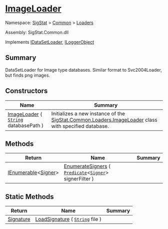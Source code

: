 # [ImageLoader](./ImageLoader.md)

Namespace: [SigStat]() > [Common](./../README.md) > [Loaders](./README.md)

Assembly: SigStat.Common.dll

Implements [IDataSetLoader](./IDataSetLoader.md), [ILoggerObject](./../ILoggerObject.md)

## Summary
DataSetLoader for Image type databases.  Similar format to Svc2004Loader, but finds png images.

## Constructors

| Name | Summary | 
| --- | --- | 
| [ImageLoader](./../../../ctor/ImageLoader-100663882.md) ( [`String`](https://docs.microsoft.com/en-us/dotnet/api/System.String) databasePath ) | Initializes a new instance of the [SigStat.Common.Loaders.ImageLoader](./ImageLoader.md) class with specified database. | 


## Methods

| Return | Name | Summary | 
| --- | --- | --- | 
| [IEnumerable](https://docs.microsoft.com/en-us/dotnet/api/System.Collections.Generic.IEnumerable-1)\<[Signer](./../Signer.md)> | [EnumerateSigners](./Methods/ImageLoader-100663883.md) ( [`Predicate`](https://docs.microsoft.com/en-us/dotnet/api/System.Predicate-1)\<[`Signer`](./../Signer.md)> signerFilter ) |  | 


## Static Methods

| Return | Name | Summary | 
| --- | --- | --- | 
| [Signature](./../Signature.md) | [LoadSignature](./Methods/ImageLoader-100663884.md) ( [`String`](https://docs.microsoft.com/en-us/dotnet/api/System.String) file ) |  | 


